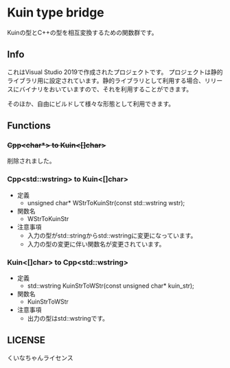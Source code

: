 # Kuin type bridge

Kuinの型とC++の型を相互変換するための関数群です。

## Info

これはVisual Studio 2019で作成されたプロジェクトです。
プロジェクトは静的ライブラリ用に設定されています。静的ライブラリとして利用する場合、リリースにバイナリをおいていますので、それを利用することができます。

そのほか、自由にビルドして様々な形態として利用できます。

## Functions

### ~~Cpp<char*> to Kuin<[]char>~~

削除されました。

### Cpp\<std::wstring> to Kuin<[]char>

- 定義
  - unsigned char* WStrToKuinStr(const std::wstring wstr);
- 関数名
  - WStrToKuinStr
- 注意事項
  - 入力の型がstd::stringからstd::wstringに変更になっています。
  - 入力の型の変更に伴い関数名が変更されています。

### Kuin<[]char> to Cpp\<std::wstring>

- 定義
  - std::wstring KuinStrToWStr(const unsigned char* kuin_str);
- 関数名
  - KuinStrToWStr
- 注意事項
  - 出力の型はstd::wstringです。

## LICENSE

くいなちゃんライセンス
